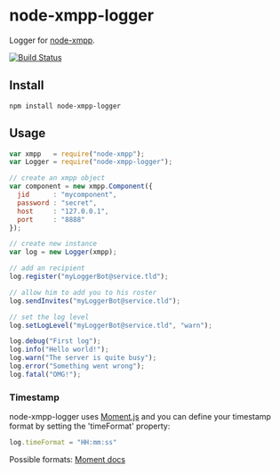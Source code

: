 # node-xmpp-logger

Logger for [node-xmpp](https://github.com/astro/node-xmpp).

[![Build Status](https://secure.travis-ci.org/flosse/node-xmpp-logger.png)](http://travis-ci.org/flosse/node-xmpp-logger)

## Install

    npm install node-xmpp-logger

## Usage

```javascript
var xmpp   = require("node-xmpp");
var Logger = require("node-xmpp-logger");

// create an xmpp object
var component = new xmpp.Component({
  jid      : "mycomponent",
  password : "secret",
  host     : "127.0.0.1",
  port     : "8888"
});

// create new instance
var log = new Logger(xmpp);

// add an recipient
log.register("myLoggerBot@service.tld");

// allow him to add you to his roster
log.sendInvites("myLoggerBot@service.tld");

// set the log level
log.setLogLevel("myLoggerBot@service.tld", "warn");

log.debug("First log");
log.info("Hello world!");
log.warn("The server is quite busy");
log.error("Something went wrong");
log.fatal("OMG!");
```
### Timestamp

node-xmpp-logger uses [Moment.js](http://momentjs.com/) and you can define your
timestamp format by setting the 'timeFormat' property:

```javascript
log.timeFormat = "HH:mm:ss"
```

Possible formats: [Moment docs](http://momentjs.com/docs/#/displaying/format/)

